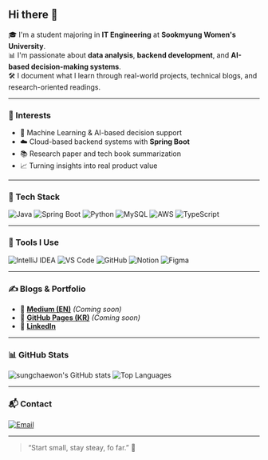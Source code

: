 ## Hi there 👋

🎓 I'm a student majoring in **IT Engineering** at **Sookmyung Women's University**.  
📊 I'm passionate about **data analysis**, **backend development**, and **AI-based decision-making systems**.  
🛠️ I document what I learn through real-world projects, technical blogs, and research-oriented readings.  

---

### 🧠 Interests

- 🐍 Machine Learning & AI-based decision support
- ☁️ Cloud-based backend systems with **Spring Boot**
- 📚 Research paper and tech book summarization
- 📈 Turning insights into real product value

---

### 🔧 Tech Stack

![Java](https://img.shields.io/badge/Java-007396?style=for-the-badge&logo=java&logoColor=white)
![Spring Boot](https://img.shields.io/badge/SpringBoot-6DB33F?style=for-the-badge&logo=spring-boot&logoColor=white)
![Python](https://img.shields.io/badge/Python-3776AB?style=for-the-badge&logo=python&logoColor=white)
![MySQL](https://img.shields.io/badge/MySQL-4479A1?style=for-the-badge&logo=mysql&logoColor=white)
![AWS](https://img.shields.io/badge/AWS-232F3E?style=for-the-badge&logo=amazon-aws&logoColor=white)
![TypeScript](https://img.shields.io/badge/TypeScript-3178C6?style=for-the-badge&logo=typescript&logoColor=white)

---

### 🧰 Tools I Use

![IntelliJ IDEA](https://img.shields.io/badge/IntelliJIDEA-000000?style=for-the-badge&logo=intellij-idea&logoColor=white)
![VS Code](https://img.shields.io/badge/VSCode-007ACC?style=for-the-badge&logo=visual-studio-code&logoColor=white)
![GitHub](https://img.shields.io/badge/GitHub-181717?style=for-the-badge&logo=github&logoColor=white)
![Notion](https://img.shields.io/badge/Notion-000000?style=for-the-badge&logo=notion&logoColor=white)
![Figma](https://img.shields.io/badge/Figma-F24E1E?style=for-the-badge&logo=figma&logoColor=white)

---

### ✍️ Blogs & Portfolio

- 📝 [**Medium (EN)**](https://medium.com/@sungchaewon) *(Coming soon)*
- 📘 [**GitHub Pages (KR)**](https://sungchaewon.github.io) *(Coming soon)*
- 💼 [**LinkedIn**](https://www.linkedin.com/in/sungchaewonthisgame/)

---

### 📊 GitHub Stats

![sungchaewon's GitHub stats](https://github-readme-stats.vercel.app/api?username=sungchaewon&show_icons=true&theme=tokyonight)
![Top Languages](https://github-readme-stats.vercel.app/api/top-langs/?username=sungchaewon&layout=compact&theme=tokyonight)

---

### 📬 Contact

[![Email](https://img.shields.io/badge/scw226@naver.com-D14836?style=for-the-badge&logo=gmail&logoColor=white)](mailto:scw226@naver.com)

---

> “Start small, stay steay, fo far.” 🌱
